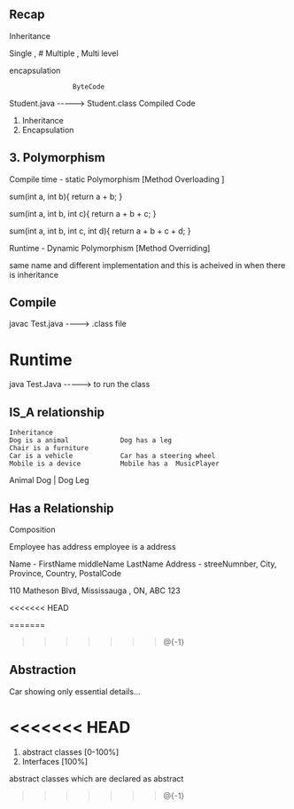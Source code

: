 ## Recap 


Inheritance 

Single , # Multiple , Multi level

encapsulation 


                    ByteCode
Student.java -----> Student.class
                    Compiled Code 


1. Inheritance 
2. Encapsulation 


## 3. Polymorphism

Compile time  - static Polymorphism 
[Method Overloading ]

sum(int a, int b){
return a + b;
}


sum(int a, int b, int c){
return a + b + c;
}

sum(int a, int b, int c, int d){
return a + b + c + d;
}



Runtime - Dynamic Polymorphism 
[Method Overriding]


same name and different implementation and this is acheived in
when there is inheritance 






## Compile 
javac Test.java   ----> .class file

# Runtime
java Test.Java    -----> to run the class 





## IS_A relationship 

    Inheritance 
    Dog is a animal             Dog has a leg
    Chair is a furniture       
    Car is a vehicle            Car has a steering wheel 
    Mobile is a device          Mobile has a  MusicPlayer

Animal                  Dog
 |
Dog                     Leg

## Has a Relationship
Composition 



Employee has address 
employee is a address 


Name - FirstName middleName LastName 
Address - streeNumnber, City, Province, Country, PostalCode

110 Matheson Blvd, Mississauga , ON, ABC 123






<<<<<<< HEAD







=======
>>>>>>> @{-1}
## Abstraction 

Car 
showing only essential details... 

<<<<<<< HEAD
=======
1. abstract classes  [0-100%] 
2. Interfaces  [100%]


abstract
classes which are declared as abstract




>>>>>>> @{-1}






















